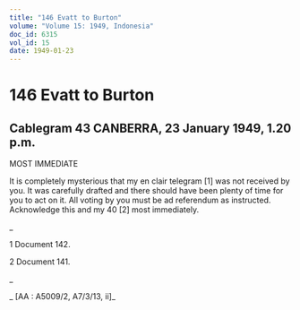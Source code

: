 ```yaml
---
title: "146 Evatt to Burton"
volume: "Volume 15: 1949, Indonesia"
doc_id: 6315
vol_id: 15
date: 1949-01-23
---
```


# 146 Evatt to Burton

## Cablegram 43 CANBERRA, 23 January 1949, 1.20 p.m.

MOST IMMEDIATE

It is completely mysterious that my en clair telegram [1] was not received by you. It was carefully drafted and there should have been plenty of time for you to act on it. All voting by you must be ad referendum as instructed. Acknowledge this and my 40 [2] most immediately.

_

1 Document 142.

2 Document 141.

_

_ [AA : A5009/2, A7/3/13, ii]_
